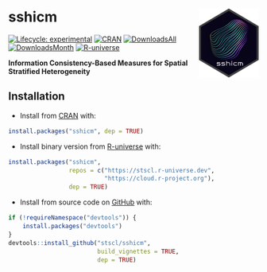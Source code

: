 
<!-- README.md is generated from README.Rmd. Please edit that file -->

# sshicm <a href="https://stscl.github.io/sshicm/"><img src="man/figures/logo.png" align="right" height="139" alt="sshicm website" /></a>

<!-- badges: start -->

[![Lifecycle:
experimental](https://img.shields.io/badge/lifecycle-experimental-cyan.svg)](https://lifecycle.r-lib.org/articles/stages.html#experimental)
[![CRAN](https://www.r-pkg.org/badges/version/sshicm)](https://CRAN.R-project.org/package=sshicm)
[![DownloadsAll](https://badgen.net/cran/dt/sshicm?color=orange)](https://CRAN.R-project.org/package=sshicm)
[![DownloadsMonth](https://cranlogs.r-pkg.org/badges/sshicm)](https://CRAN.R-project.org/package=sshicm)
[![R-universe](https://stscl.r-universe.dev/badges/sshicm?color=cyan)](https://stscl.r-universe.dev/sshicm)
<!-- badges: end -->

**Information Consistency-Based Measures for Spatial Stratified
Heterogeneity**

## Installation

- Install from [CRAN](https://CRAN.R-project.org/package=sshicm) with:

``` r
install.packages("sshicm", dep = TRUE)
```

- Install binary version from
  [R-universe](https://stscl.r-universe.dev/sshicm) with:

``` r
install.packages("sshicm",
                 repos = c("https://stscl.r-universe.dev",
                           "https://cloud.r-project.org"),
                 dep = TRUE)
```

- Install from source code on [GitHub](https://github.com/stscl/sshicm)
  with:

``` r
if (!requireNamespace("devtools")) {
    install.packages("devtools")
}
devtools::install_github("stscl/sshicm",
                         build_vignettes = TRUE,
                         dep = TRUE)
```
